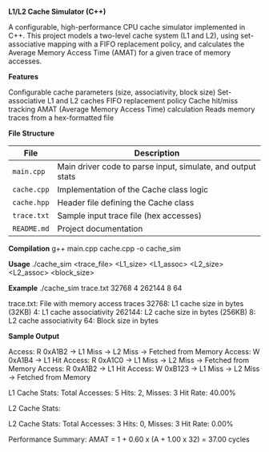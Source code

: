 **L1/L2 Cache Simulator (C++)**

A configurable, high-performance CPU cache simulator implemented in C++.
This project models a two-level cache system (L1 and L2), using set-associative mapping with a FIFO replacement policy, and calculates the Average Memory Access Time (AMAT) for a given trace of memory accesses.

**Features**

Configurable cache parameters (size, associativity, block size)
Set-associative L1 and L2 caches
FIFO replacement policy
Cache hit/miss tracking
AMAT (Average Memory Access Time) calculation
Reads memory traces from a hex-formatted file

**File Structure**

| File        | Description                                                 |
| ----------- | ----------------------------------------------------------- |
| `main.cpp`  | Main driver code to parse input, simulate, and output stats |
| `cache.cpp` | Implementation of the Cache class logic                     |
| `cache.hpp` | Header file defining the Cache class                        |
| `trace.txt` | Sample input trace file (hex accesses)                      |
| `README.md` | Project documentation                                       |


**Compilation**
g++ main.cpp cache.cpp -o cache_sim

**Usage**
./cache_sim <trace_file> <L1_size> <L1_assoc> <L2_size> <L2_assoc> <block_size>

**Example**
./cache_sim trace.txt 32768 4 262144 8 64

  trace.txt: File with memory access traces
  32768: L1 cache size in bytes (32KB)
  4: L1 cache associativity
  262144: L2 cache size in bytes (256KB)
  8: L2 cache associativity
  64: Block size in bytes


**Sample Output**

  Access: R 0xA1B2 -> L1 Miss -> L2 Miss -> Fetched from Memory
  Access: W 0xA1B4 -> L1 Hit
  Access: R 0xA1C0 -> L1 Miss -> L2 Miss -> Fetched from Memory
  Access: R 0xA1B2 -> L1 Hit
  Access: W 0xB123 -> L1 Miss -> L2 Miss -> Fetched from Memory
  
  L1 Cache Stats:
  Total Accesses: 5
  Hits: 2, Misses: 3
  Hit Rate: 40.00%
  
  L2 Cache Stats:
  
  L2 Cache Stats:
  Total Accesses: 3
  Hits: 0, Misses: 3
  Hit Rate: 0.00%
  
  Performance Summary:
  AMAT = 1 + 0.60 x (A + 1.00 x 32) = 37.00 cycles


